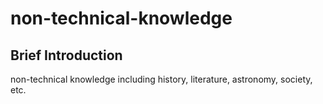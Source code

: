 non-technical-knowledge
===


Brief Introduction
------------------
non-technical knowledge including history, literature, astronomy, society, etc.
